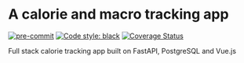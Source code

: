 # A calorie and macro tracking app

[![pre-commit](https://img.shields.io/badge/pre--commit-enabled-brightgreen?logo=pre-commit&logoColor=white)](https://github.com/pre-commit/pre-commit) [![Code style: black](https://img.shields.io/badge/code%20style-black-000000.svg)](https://github.com/psf/black) [![Coverage Status](https://coveralls.io/repos/github/antoniouaa/enlightened-broccoli/badge.svg?branch=master)](https://coveralls.io/github/antoniouaa/enlightened-broccoli?branch=master)

Full stack calorie tracking app built on FastAPI, PostgreSQL and Vue.js
